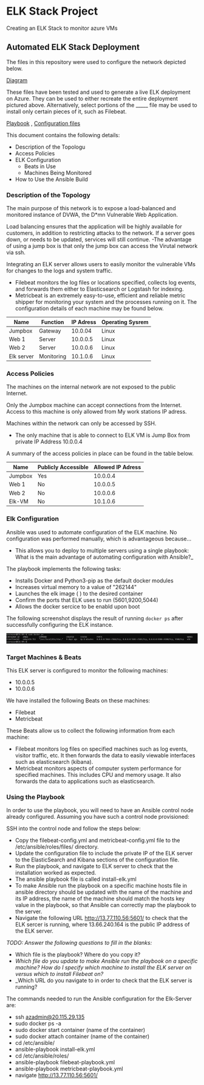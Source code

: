 # ELK Stack Project

Creating an ELK Stack to monitor azure VMs

## Automated ELK Stack Deployment

The files in this repository were used to configure the network depicted below.

[Diagram](https://github.com/Cassanovalalli/Elkstackproject/tree/Main/Digrams)

These files have been tested and used to generate a live ELK deployment on Azure. They can be used to either recreate the entire deployment pictured above. Alternatively, select portions of the _____ file may be used to install only certain pieces of it, such as Filebeat.

[Playbook](https://github.com/Cassanovalalli/Elkstackproject/tree/Main/Ansible) ,
[Configuration files](https://github.com/Cassanovalalli/Elkstackproject/tree/Main/Linux)

This document contains the following details:
- Description of the Topologu
- Access Policies
- ELK Configuration
  - Beats in Use
  - Machines Being Monitored
- How to Use the Ansible Build


### Description of the Topology

The main purpose of this network is to expose a load-balanced and monitored instance of DVWA, the D*mn Vulnerable Web Application.

Load balancing ensures that the application will be highly available for customers, in addition to restricting attacks to the network. If a server goes down, or needs to be updated, services will still continue. -The advantage of using a jump box is that only the jump box can access the Virutal network via ssh.

Integrating an ELK server allows users to easily monitor the vulnerable VMs for changes to the logs and system traffic.
- Filebeat monitors the log files or locations specified, collects log events, and forwards them either to Elasticsearch or Logstash for indexing.
- Metricbeat is an extremely easy-to-use, efficient and reliable metric shipper for monitoring your system and the processes running on it. The configuration details of each machine may be found below.

| Name       | Function   | IP Adress | Operating Sysrem |
|------------|------------|-----------|------------------|
| Jumpbox    | Gateway    | 10.0.04   | Linux            |
| Web 1      | Server     | 10.0.0.5  | Linux            |
| Web 2      | Server     | 10.0.0.6  | Linux            |
| Elk server | Monitoring | 10.1.0.6  | Linux            |

### Access Policies

The machines on the internal network are not exposed to the public Internet. 

Only the Jumpbox machine can accept connections from the Internet. Access to this machine is only allowed from My work stations IP adress.

Machines within the network can only be accessed by SSH.
- The only machine that is able to connect to ELK VM is Jump Box from private IP Address 10.0.0.4

A summary of the access policies in place can be found in the table below.

| Name    | Publicly Accessible | Allowed IP Adress |
|---------|---------------------|-------------------|
| Jumpbox | Yes                 | 10.0.0.4          |
| Web 1   | No                  | 10.0.0.5          |
| Web 2   | No                  | 10.0.0.6          |
| Elk-VM  | No                  | 10.1.0.6          |

### Elk Configuration

Ansible was used to automate configuration of the ELK machine. No configuration was performed manually, which is advantageous because...
- This allows you to deploy to multiple servers using a single playbook: What is the main advantage of automating configuration with Ansible?_

The playbook implements the following tasks:
- Installs Docker and Python3-pip as the default docker modules
- Increases virtual memory to a value of "262144"
- Launches the elk image ( ) to the desired container
- Confirm the ports that ELK uses to run (5601,9200,5044)
- Allows the docker sercice to be enabld upon boot

The following screenshot displays the result of running `docker ps` after successfully configuring the ELK instance.

![Elk Instillation](https://github.com/Cassanovalalli/Elkstackproject/blob/Main/Digrams/Elk%20picture.JPG)

### Target Machines & Beats
This ELK server is configured to monitor the following machines:
- 10.0.0.5
- 10.0.0.6

We have installed the following Beats on these machines:
- Filebeat
- Metricbeat

These Beats allow us to collect the following information from each machine:
- Filebeat monitors log files on specified machines such as log events, visitor traffic, etc. It then forwards the data to easily viewable interfaces such as elasticsearch (kibana).
- Metricbeat monitors aspects of computer system performance for specified machines. This includes CPU and memory usage. It also forwards the data to applications such as elasticsearch.

### Using the Playbook
In order to use the playbook, you will need to have an Ansible control node already configured. Assuming you have such a control node provisioned: 

SSH into the control node and follow the steps below:

- Copy the filebeat-config.yml and metricbeat-config.yml file to the /etc/ansible/roles/files/ directory.
- Update the configuration file to include the private IP of the ELK server to the ElasticSearch and Kibana sections of the configuration file.
- Run the playbook, and navigate to ELK server to check that the installation worked as expected.
- The ansible playbook file is called install-elk.yml
- To make Ansible run the playbook on a specific machine hosts file in ansible directory should be updated with the name of the machine and its IP address, the name of the machine should match the hosts key value in the playbook, so that Ansible can correctly map the playbook to the server.
- Navigate the following URL http://13.77.110.56:5601/ to check that the ELK sercer is running, where 13.66.240.164 is the public IP address of the ELK server.

_TODO: Answer the following questions to fill in the blanks:_
- Which file is the playbook? Where do you copy it?
- _Which file do you update to make Ansible run the playbook on a specific machine? How do I specify which machine to install the ELK server on versus which to install Filebeat on?_
- _Which URL do you navigate to in order to check that the ELK server is running?

The commands needed to run the Ansible configuration for the Elk-Server are:

- ssh azadmin@20.115.29.135
- sudo docker ps -a
- sudo docker start container (name of the container)
- sudo docker attach container (name of the container)
- cd /etc/ansible/
- ansible-playbook install-elk.yml
- cd /etc/ansible/roles/
- ansible-playbook filebeat-playbook.yml
- ansible-playbook metricbeat-playbook.yml
- navigate http://13.77.110.56:5601/
